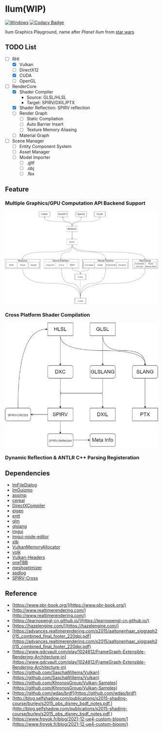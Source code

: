 # Ilum(WIP)

[![Windows](https://github.com/Chaf-Libraries/Ilum/actions/workflows/windows.yml/badge.svg)](https://github.com/Chaf-Libraries/Ilum/actions/workflows/windows.yml) [![Codacy Badge](https://app.codacy.com/project/badge/Grade/b0cb3a2729ee4be783dd5feb2cc67eb6)](https://www.codacy.com/gh/Chaf-Libraries/IlumEngine/dashboard?utm_source=github.com&amp;utm_medium=referral&amp;utm_content=Chaf-Libraries/IlumEngine&amp;utm_campaign=Badge_Grade)

Ilum Graphics Playground, name after *Planet Ilum* from [star wars]()

## TODO List

- [ ] RHI
  - [x] Vulkan
  - [ ] DirectX12
  - [x] CUDA
  - [ ] OpenGL
- [ ] RenderCore
  - [x] Shader Compiler
    - Source: GLSL/HLSL
    - Target: SPIRV/DXIL/PTX
  - [x] Shader Reflection: SPIRV reflection
  - [ ] Render Graph
    - [ ] Static Compilation
    - [ ] Auto Barrier Insert
    - [ ] Texture Memory Aliasing
  - [ ] Material Graph
- [ ] Scene Manager
  - [ ] Entity Component System
  - [ ] Asset Manager
  - [ ] Model Importer
    - [ ] .gltf
    - [ ] .obj
    - [ ] .fbx

## Feature

### Multiple Graphics/GPU Computation API Backend Support

![](./Doc/Img/RHI.png)

### Cross Platform Shader Compilation

![](./Doc/Img/shader.png)

### Dynamic Reflection & ANTLR C++ Parsing Registeration

## Dependencies

* [ImFileDialog](https://github.com/dfranx/ImFileDialog)
* [ImGuizmo](https://github.com/CedricGuillemet/ImGuizmo)
* [assimp](https://github.com/assimp/assimp)
* [cereal](https://github.com/USCiLab/cereal)
* [DirectXCompiler](https://github.com/microsoft/DirectXShaderCompiler)
* [eigen](https://gitlab.com/libeigen/eigen)
* [entt](https://github.com/skypjack/entt)
* [glm](https://github.com/g-truc/glm)
* [glslang](https://github.com/KhronosGroup/glslang)
* [imgui](https://github.com/ocornut/imgui)
* [imgui-node-editor](https://github.com/thedmd/imgui-node-editor)
* [stb](https://github.com/nothings/stb)
* [VulkanMemoryAllocator](https://github.com/GPUOpen-LibrariesAndSDKs/VulkanMemoryAllocator)
* [volk](https://github.com/zeux/volk)
* [Vulkan-Headers](https://github.com/KhronosGroup/Vulkan-Headers)
* [oneTBB](https://github.com/oneapi-src/oneTBB)
* [meshoptimizer](https://github.com/zeux/meshoptimizer)
* [spdlog](https://github.com/gabime/spdlog)
* [SPIRV-Cross](https://github.com/KhronosGroup/SPIRV-Cross)

## Reference

* [https://www.pbr-book.org/](https://www.pbr-book.org/)
* [http://www.realtimerendering.com/](http://www.realtimerendering.com/)
* [https://learnopengl-cn.github.io/](https://learnopengl-cn.github.io/)
* [https://hazelengine.com/](https://hazelengine.com/)
* [https://advances.realtimerendering.com/s2015/aaltonenhaar_siggraph2015_combined_final_footer_220dpi.pdf](https://advances.realtimerendering.com/s2015/aaltonenhaar_siggraph2015_combined_final_footer_220dpi.pdf)
* [https://www.gdcvault.com/play/1024612/FrameGraph-Extensible-Rendering-Architecture-in](https://www.gdcvault.com/play/1024612/FrameGraph-Extensible-Rendering-Architecture-in)
* [https://github.com/SaschaWillems/Vulkan](https://github.com/SaschaWillems/Vulkan)
* [https://github.com/KhronosGroup/Vulkan-Samples](https://github.com/KhronosGroup/Vulkan-Samples)
* [https://github.com/wdas/brdf](https://github.com/wdas/brdf)
* [http://blog.selfshadow.com/publications/s2015-shading-course/burley/s2015_pbs_disney_bsdf_notes.pdf.](http://blog.selfshadow.com/publications/s2015-shading-course/burley/s2015_pbs_disney_bsdf_notes.pdf.)
* [https://www.froyok.fr/blog/2021-12-ue4-custom-bloom/](https://www.froyok.fr/blog/2021-12-ue4-custom-bloom/)

